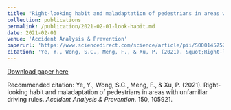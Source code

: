 ```yaml
---
title: "Right-looking habit and maladaptation of pedestrians in areas with unfamiliar driving rules"
collection: publications
permalink: /publication/2021-02-01-look-habit.md
date: 2021-02-01
venue: 'Accident Analysis & Prevention'
paperurl: 'https://www.sciencedirect.com/science/article/pii/S0001457520317413'
citation: 'Ye, Y., Wong, S.C., Meng, F., & Xu, P. (2021). &quot;Right-looking habit and maladaptation of pedestrians in areas with unfamiliar driving rules.&quot; <i>Accident Analysis & Prevention</i>. 150, 105921.'
---
```


[Download paper here](https://www.sciencedirect.com/science/article/pii/S0001457520317413)

Recommended citation: Ye, Y., Wong, S.C., Meng, F., & Xu, P. (2021). Right-looking habit and maladaptation of pedestrians in areas with unfamiliar driving rules. <i>Accident Analysis & Prevention</i>. 150, 105921.
